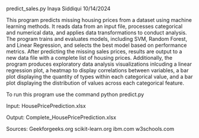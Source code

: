 predict_sales.py
Inaya Siddiqui
10/14/2024

This program predicts missing housing prices from a dataset using machine
learning methods. It reads data from an input file, processes categorical and numerical data, 
and applies data transformations to conduct analysis. The program trains and evaluates
models, including SVM, Random Forest, and Linear Regression, and selects the best model 
based on performance metrics. After predicting the missing sales prices, results are output to 
a new data file with a complete list of housing prices. Additionally, the program produces exploratory
data analysis visualizations inlcuding a linear regression plot, a heatmap to display correlations between variables, a bar plot 
displaying the quantity of types within each categorical value, and a bar plot displaying the distribution
of values across each categorical feature.

To run this program use the command
python predict.py

Input: HousePricePrediction.xlsx

Output: Complete_HousePricePrediction.xlsx

Sources:
Geekforgeeks.org
scikit-learn.org
ibm.com
w3schools.com
